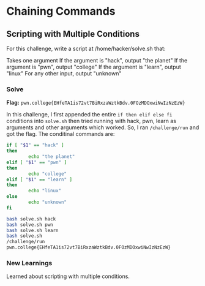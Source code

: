 # Chaining Commands

## Scripting with Multiple Conditions
For this challenge, write a script at /home/hacker/solve.sh that:

Takes one argument
If the argument is "hack", output "the planet"
If the argument is "pwn", output "college"
If the argument is "learn", output "linux"
For any other input, output "unknown"

### Solve
**Flag:** `pwn.college{EHfeTA1is72vt7BiRxzaWztkBdv.0FOzMDOxwiNwIzNzEzW}`

In this challenge, I first appended the entire ```if then elif else fi``` conditions into ```solve.sh``` then tried running with hack, pwn, learn as arguments and other arguments which worked. So, I ran ```/challenge/run``` and got the flag. The conditinal commands are:

```bash
if [ "$1" == "hack" ]
then
        echo "the planet"
elif [ "$1" == "pwn" ]
then
        echo "college"
elif [ "$1" == "learn" ]
then
        echo "linux"
else
        echo "unknown"
fi
```


```bash
bash solve.sh hack
bash solve.sh pwn
bash solve.sh learn
bash solve.sh
/challenge/run
pwn.college{EHfeTA1is72vt7BiRxzaWztkBdv.0FOzMDOxwiNwIzNzEzW}
```

### New Learnings
Learned about scripting with multiple conditions.